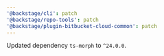 ```yaml
---
'@backstage/cli': patch
'@backstage/repo-tools': patch
'@backstage/plugin-bitbucket-cloud-common': patch
---
```


Updated dependency `ts-morph` to `^24.0.0`.
